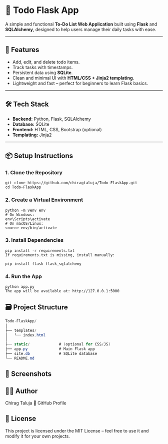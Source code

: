 # 📝 Todo Flask App

A simple and functional **To-Do List Web Application** built using **Flask** and **SQLAlchemy**, designed to help users manage their daily tasks with ease.

---

## 🚀 Features

- Add, edit, and delete todo items.
- Track tasks with timestamps.
- Persistent data using **SQLite**.
- Clean and minimal UI with **HTML/CSS + Jinja2 templating**.
- Lightweight and fast – perfect for beginners to learn Flask basics.

---

## 🛠️ Tech Stack

- **Backend:** Python, Flask, SQLAlchemy  
- **Database:** SQLite  
- **Frontend:** HTML, CSS, Bootstrap (optional)  
- **Templating:** Jinja2  

---

## 📦 Setup Instructions

### 1. Clone the Repository
```
git clone https://github.com/chiragtaluja/Todo-FlaskApp.git
cd Todo-FlaskApp
```
### 2. Create a Virtual Environment
```
python -m venv env
# On Windows:
env\Scripts\activate
# On macOS/Linux:
source env/bin/activate
```
### 3. Install Dependencies
```
pip install -r requirements.txt
If requirements.txt is missing, install manually:

pip install flask flask_sqlalchemy
```
### 4. Run the App
```
python app.py
The app will be available at: http://127.0.0.1:5000
```

## 🗃️ Project Structure
``` csharp
Todo-FlaskApp/
│
├── templates/
│   └── index.html
│
├── static/             # (optional for CSS/JS)
├── app.py              # Main Flask app
├── site.db             # SQLite database
└── README.md
``` 
## 📸 Screenshots

## 🙋‍♂️ Author
Chirag Taluja
🔗 GitHub Profile

## 📄 License
This project is licensed under the MIT License – feel free to use it and modify it for your own projects.
